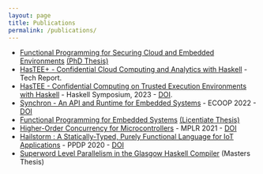 ```yaml
---
layout: page
title: Publications
permalink: /publications/
---
```


- [Functional Programming for Securing Cloud and Embedded Environments](https://abhiroop.github.io/phd/) [(PhD Thesis)](https://research.chalmers.se/en/publication/540080)
- [HasTEE+ - Confidential Cloud Computing and Analytics with Haskell](https://abhiroop.github.io/pubs/hastee_plus) - Tech Report.
- [HasTEE - Confidential Computing on Trusted Execution Environments with Haskell](https://abhiroop.github.io/pubs/hastee) - Haskell Symposium, 2023 - [DOI](https://doi.org/10.1145/3609026.3609731).
- [Synchron - An API and Runtime for Embedded Systems](https://abhiroop.github.io/pubs/synchron) - ECOOP 2022 - [DOI](https://drops.dagstuhl.de/opus/volltexte/2022/16245/)
- [Functional Programming for Embedded Systems](https://abhiroop.github.io/lic/) [(Licentiate Thesis)](https://research.chalmers.se/en/publication/529325)
- [Higher-Order Concurrency for Microcontrollers](https://abhiroop.github.io/pubs/sensevm_mplr) - MPLR 2021 - [DOI](https://dl.acm.org/doi/10.1145/3475738.3480716)
- [Hailstorm : A Statically-Typed, Purely Functional Language for IoT Applications](https://abhiroop.github.io/pubs/hailstorm/) - PPDP 2020 - [DOI](https://dl.acm.org/doi/10.1145/3414080.3414092)
- [Superword Level Parallelism in the Glasgow Haskell Compiler](https://abhiroop.github.io/pubs/haskellvector) (Masters Thesis)
